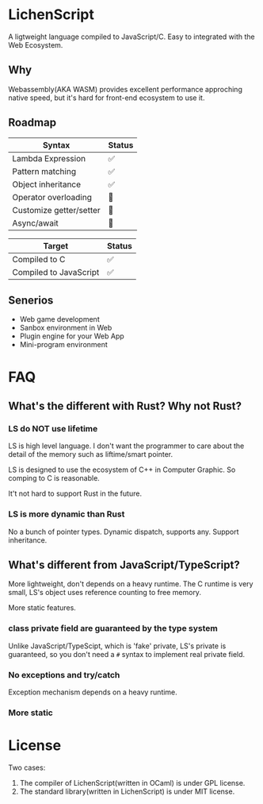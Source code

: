 
# LichenScript

A ligtweight language compiled to JavaScript/C.
Easy to integrated with the Web Ecosystem.

## Why

Webassembly(AKA WASM) provides excellent performance approching native speed, but it's hard for front-end ecosystem to use it.

## Roadmap

| Syntax | Status |
| ------- | ------ |
| Lambda Expression | ✅ |
| Pattern matching | ✅ |
| Object inheritance | ✅ |
| Operator overloading | 🔨 |
| Customize getter/setter | 🔨 |
| Async/await | 🔨 |

| Target | Status |
| ------ | ------ |
| Compiled to C | ✅ |
| Compiled to JavaScript | ✅ |

## Senerios

- Web game development
- Sanbox environment in Web
- Plugin engine for your Web App
- Mini-program environment

# FAQ

## What's the different with Rust? Why not Rust?

### LS do NOT use lifetime

LS is high level language.
I don't want the programmer to care about the detail
of the memory such as liftime/smart pointer.

LS is designed to use the ecosystem of C++ in
Computer Graphic. So comping to C is reasonable.

It't not hard to support Rust in the future.

### LS is more dynamic than Rust

No a bunch of pointer types.
Dynamic dispatch, supports any.
Support inheritance.

## What's different from JavaScript/TypeScript?

More lightweight, don't depends on a heavy runtime.
The C runtime is very small, LS's object uses reference
counting to free memory.

More static features.

### class private field are guaranteed by the type system

Unlike JavaScript/TypeScipt, which is 'fake' private,
LS's private is guaranteed, so you don't need a `#` syntax
to implement real private field.

### No exceptions and try/catch

Exception mechanism depends on a heavy runtime.

### More static

# License

Two cases:

1. The compiler of LichenScript(written in OCaml)
   is under GPL license.
2. The standard library(written in LichenScript)
   is under MIT license.
